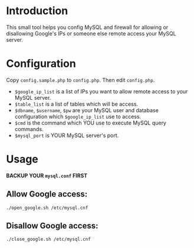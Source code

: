# Introduction

This small tool helps you config MySQL and firewall for allowing or disallowing Google's IPs or someone else remote access your MySQL server.

# Configuration

Copy `config.sample.php` to `config.php`. Then edit `config.php`.

- `$google_ip_list` is a list of IPs you want to allow remote access to your MySQL server.
- `$table_list` is a list of tables which will be access.
- `$dbname`, `$username`, `$pw` are your MySQL user and database configuration which `$google_ip_list` use to access.
- `$cmd` is the command which YOU use to execute MySQL query commands.
- `$mysql_port` is YOUR MySQL server's port.

# Usage

**BACKUP YOUR `mysql.conf` FIRST**

## Allow Google access:

```
./open_google.sh /etc/mysql.cnf
```

## Disallow Google access:

```
./close_google.sh /etc/mysql.cnf
```
